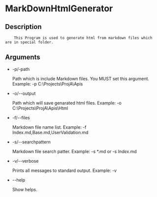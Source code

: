 ﻿# MarkDownHtmlGenerator #

## Description ##

		This Program is used to generate html from markdown files which are in special folder.

## Arguments ##

* -p/-path 

	Path which is include Markdown files. You MUST set this argument. Example: -p C:\Projects\ProjA\Apis

* -o/--output

	Path which will save genarated html files.  Example: -o C:\Projects\ProjA\Apis\Html
	
* -f/--files

	Markdown file name list. Example: -f Index.md,Base.md,UserValidation.md

* -s/--searchpattern

	Markdown file search patter. Example: -s *.md or -s *Index*.md

* -v/--verbose
	
	Prints all messages to standard output. Example: -v
	
* --help
	
	Show helps.

